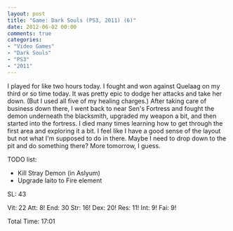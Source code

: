 ```yaml
---
layout: post
title: "Game: Dark Souls (PS3, 2011) (6)"
date: 2012-06-02 00:00
comments: true
categories:
- "Video Games"
- "Dark Souls"
- "PS3"
- "2011"
---
```


I played for like two hours today. I fought and won against
Quelaag on my third or so time today. It was pretty epic to dodge
her attacks and take her down. (But I used all five of my healing
charges.) After taking care of business down there, I went back to
near Sen's Fortress and fought the demon underneath the
blacksmith, upgraded my weapon a bit, and then started into the
fortress. I died many times learning how to get through the first
area and exploring it a bit. I feel like I have a good sense of
the layout but not what I'm supposed to do in there. Maybe I need
to drop down to the pit and do something there? More tomorrow, I
guess.

TODO list:
- Kill Stray Demon (in Aslyum)
- Upgrade Iaito to Fire element

SL: 43

Vit: 22
Att:  8!
End: 30
Str: 16!
Dex: 20!
Res: 11!
Int:  9!
Fai:  9!

Total Time: 17:01
